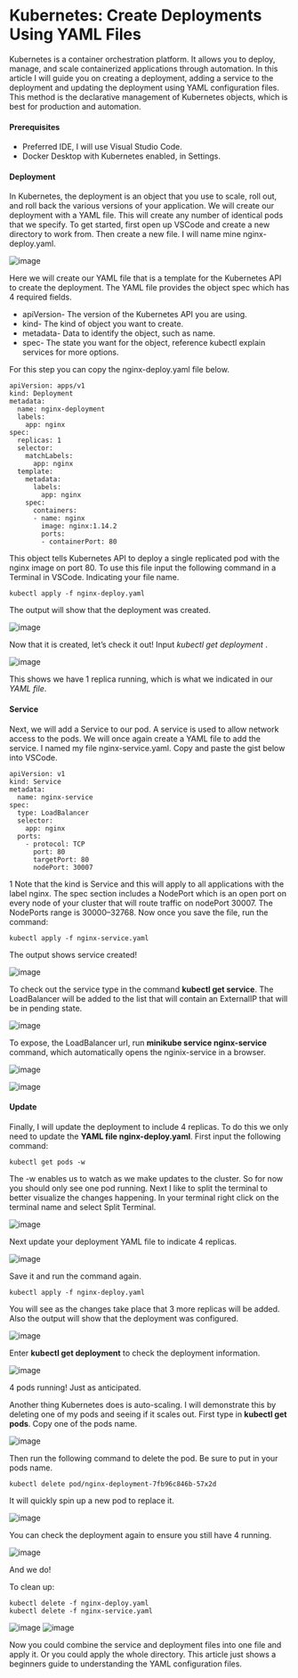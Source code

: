 # Kubernetes: Create Deployments Using YAML Files


Kubernetes is a container orchestration platform. It allows you to deploy, manage, and scale containerized applications through automation. In this article I will guide you on creating a deployment, adding a service to the deployment and updating the deployment using YAML configuration files. This method is the declarative management of Kubernetes objects, which is best for production and automation.


#### Prerequisites

* Preferred IDE, I will use Visual Studio Code.
* Docker Desktop with Kubernetes enabled, in Settings.

#### Deployment


In Kubernetes, the deployment is an object that you use to scale, roll out, and roll back the various versions of your application. We will create our deployment with a YAML file. This will create any number of identical pods that we specify. To get started, first open up VSCode and create a new directory to work from. Then create a new file. I will name mine nginx-deploy.yaml.


![image](https://user-images.githubusercontent.com/115881685/216232527-4f699e26-fc22-41ee-96a4-6411ef014797.png)



Here we will create our YAML file that is a template for the Kubernetes API to create the deployment. The YAML file provides the object spec which has 4 required fields.



* apiVersion- The version of the Kubernetes API you are using.
* kind- The kind of object you want to create.
* metadata- Data to identify the object, such as name.
* spec- The state you want for the object, reference kubectl explain services for more options.


For this step you can copy the nginx-deploy.yaml file below.

```
apiVersion: apps/v1
kind: Deployment
metadata:
  name: nginx-deployment
  labels:
    app: nginx
spec:
  replicas: 1
  selector:
    matchLabels:
      app: nginx
  template:
    metadata:
      labels:
        app: nginx
    spec:
      containers:
      - name: nginx
        image: nginx:1.14.2
        ports:
        - containerPort: 80
```
        
        
This object tells Kubernetes API to deploy a single replicated pod with the nginx image on port 80. To use this file input the following command in a Terminal in VSCode. Indicating your file name.

```
kubectl apply -f nginx-deploy.yaml
```

The output will show that the deployment was created.


![image](https://user-images.githubusercontent.com/115881685/216233478-f93507de-0aad-45c5-a409-90fde78c97fd.png)



Now that it is created, let’s check it out! Input *kubectl get deployment* .


![image](https://user-images.githubusercontent.com/115881685/216233713-53d222ed-9e09-404d-8aee-9ceb3e5c6cd5.png)


This shows we have 1 replica running, which is what we indicated in our *YAML file*.


#### Service

Next, we will add a Service to our pod. A service is used to allow network access to the pods. We will once again create a YAML file to add the service. I named my file nginx-service.yaml. Copy and paste the gist below into VSCode.


```
apiVersion: v1
kind: Service
metadata:
  name: nginx-service
spec:
  type: LoadBalancer
  selector:
    app: nginx
  ports:
    - protocol: TCP
      port: 80
      targetPort: 80
      nodePort: 30007
```
      
 

1
Note that the kind is Service and this will apply to all applications with the label nginx. The spec section includes a NodePort which is an open port on every node of your cluster that will route traffic on nodePort 30007. The NodePorts range is 30000–32768. Now once you save the file, run the command:



```
kubectl apply -f nginx-service.yaml
```


The output shows service created!



![image](https://user-images.githubusercontent.com/115881685/216234386-b26dcfc0-a8a7-46cd-82a6-5ca6fcf6484f.png)



To check out the service type in the command **kubectl get service**. The LoadBalancer will be added to the list that will contain an ExternalIP that will be in pending state.



![image](https://user-images.githubusercontent.com/115881685/216234795-738ed258-9750-4fe2-956f-4c4a33f9559b.png)



To expose, the LoadBalancer url, run **minikube service nginx-service** command, which automatically opens the nginix-service in a browser.



![image](https://user-images.githubusercontent.com/115881685/216235977-8d9193cf-14e1-496a-99f7-0465c62cbe03.png)



![image](https://user-images.githubusercontent.com/115881685/216236063-7928c1ed-60c1-41ea-a356-c227ac396b85.png)



#### Update


Finally, I will update the deployment to include 4 replicas. To do this we only need to update the **YAML file nginx-deploy.yaml**. First input the following command:




```
kubectl get pods -w
```


The -w enables us to watch as we make updates to the cluster. So for now you should only see one pod running. Next I like to split the terminal to better visualize the changes happening. In your terminal right click on the terminal name and select Split Terminal.



![image](https://user-images.githubusercontent.com/115881685/216236446-534b4cdc-d159-4014-9147-5c86cb826b03.png)



Next update your deployment YAML file to indicate 4 replicas.




![image](https://user-images.githubusercontent.com/115881685/216236730-8a285539-deb7-4018-84d8-f4edc730adb4.png)




Save it and run the command again.



```
kubectl apply -f nginx-deploy.yaml
```



You will see as the changes take place that 3 more replicas will be added. Also the output will show that the deployment was configured.




![image](https://user-images.githubusercontent.com/115881685/216237155-b6289411-f7d2-4137-b913-c2b31e63cd31.png)





Enter **kubectl get deployment** to check the deployment information.



![image](https://user-images.githubusercontent.com/115881685/216237371-629a0bc2-c544-426a-9c2a-7c5b01cdce05.png)



4 pods running! Just as anticipated.




Another thing Kubernetes does is auto-scaling. I will demonstrate this by deleting one of my pods and seeing if it scales out. First type in **kubectl get pods**. Copy one of the pods name.




![image](https://user-images.githubusercontent.com/115881685/216237545-8a526acc-682e-4add-9b9b-d0a19f1452fd.png)



Then run the following command to delete the pod. Be sure to put in your pods name.



```
kubectl delete pod/nginx-deployment-7fb96c846b-57x2d
```


It will quickly spin up a new pod to replace it.



![image](https://user-images.githubusercontent.com/115881685/216238139-62684697-b752-4220-84da-8e88a48a5b8e.png)



You can check the deployment again to ensure you still have 4 running.




![image](https://user-images.githubusercontent.com/115881685/216238252-6ec08ffa-8708-4c34-b17f-cddb245ec372.png)




And we do!



To clean up:



```
kubectl delete -f nginx-deploy.yaml
kubectl delete -f nginx-service.yaml
```



![image](https://user-images.githubusercontent.com/115881685/216238694-7f07743c-142a-4e9c-a354-6dfd63fabeb7.png)
![image](https://user-images.githubusercontent.com/115881685/216238756-cb434ec1-2c8e-4bde-83a9-ddf739f1289d.png)





Now you could combine the service and deployment files into one file and apply it. Or you could apply the whole directory. This article just shows a beginners guide to understanding the YAML configuration files.
































        
        
        








